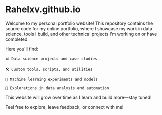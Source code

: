 # Rahelxv.github.io

Welcome to my personal portfolio website!
This repository contains the source code for my online portfolio, where I showcase my work in data science, tools I build, and other technical projects I'm working on or have completed.

Here you'll find:

    📊 Data science projects and case studies

    🛠️ Custom tools, scripts, and utilities

    🧠 Machine learning experiments and models

    🔬 Explorations in data analysis and automation

This website will grow over time as I learn and build more—stay tuned!

Feel free to explore, leave feedback, or connect with me!
